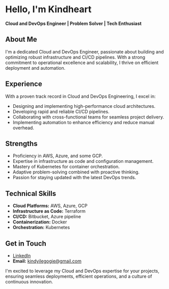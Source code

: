 
# Hello, I'm Kindheart

**Cloud and DevOps Engineer | Problem Solver | Tech Enthusiast**

## About Me

I'm a dedicated Cloud and DevOps Engineer, passionate about building and optimizing robust infrastructure and CI/CD pipelines. With a strong commitment to operational excellence and scalability, I thrive on efficient deployment and automation.

## Experience

With a proven track record in Cloud and DevOps Engineering, I excel in:

- Designing and implementing high-performance cloud architectures.
- Developing rapid and reliable CI/CD pipelines.
- Collaborating with cross-functional teams for seamless project delivery.
- Implementing automation to enhance efficiency and reduce manual overhead.

## Strengths

- Proficiency in AWS, Azure, and some GCP.
- Expertise in infrastructure as code and configuration management.
- Mastery of Kubernetes for container orchestration.
- Adaptive problem-solving combined with proactive thinking.
- Passion for staying updated with the latest DevOps trends.

## Technical Skills

- **Cloud Platforms:** AWS, Azure, GCP
- **Infrastructure as Code:** Terraform
- **CI/CD:** Bitbucket, Azure pipeline
- **Containerization:** Docker
- **Orchestration:** Kubernetes

## Get in Touch

- [LinkedIn](https://www.linkedin.com/in/kindheart-ilegogie-9b138112a/)
- **Email:** kindyilegogie@gmail.com

I'm excited to leverage my Cloud and DevOps expertise for your projects, ensuring seamless deployments, efficient operations, and a culture of continuous innovation.
